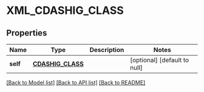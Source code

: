 # XML_CDASHIG_CLASS

## Properties
Name | Type | Description | Notes
------------ | ------------- | ------------- | -------------
**self** | [**CDASHIG_CLASS**](CdashigClass.md) |  | [optional] [default to null]

[[Back to Model list]](../README.md#documentation-for-models) [[Back to API list]](../README.md#documentation-for-api-endpoints) [[Back to README]](../README.md)


